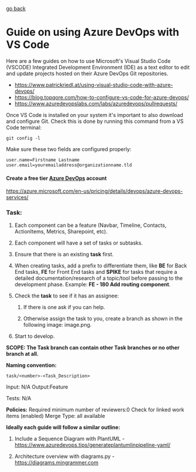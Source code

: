    <!-- Copyright 2020 SJULTRA, inc.

   Licensed under the Apache License, Version 2.0 (the "License");
   you may not use this file except in compliance with the License.
   You may obtain a copy of the License at

       http://www.apache.org/licenses/LICENSE-2.0

   Unless required by applicable law or agreed to in writing, software
   distributed under the License is distributed on an "AS IS" BASIS,
   WITHOUT WARRANTIES OR CONDITIONS OF ANY KIND, either express or implied.
   See the License for the specific language governing permissions and
   limitations under the License. -->

[go back](../Getting-Started)


# Guide on using Azure DevOps with VS Code

Here are a few guides on how to use Microsoft's Visual Studio Code (VSCODE) Integrated Development Environment (IDE) as a text editor to edit and update projects hosted on their Azure DevOps Git repositories. 

- https://www.patrickriedl.at/using-visual-studio-code-with-azure-devops/
- https://blog.topqore.com/how-to-configure-vs-code-for-azure-devops/
- https://www.azuredevopslabs.com/labs/azuredevops/pullrequests/

Once VS Code is installed on your system it's important to also download and configure Git. Check this is done by running this command from a VS Code terminal:
```
git config -l
```
Make sure these two fields are configured properly:

```
user.name=Firstname Lastname
user.email=youremailaddress@organizationname.tld
```

#### Create a free tier [Azure DevOps](https://azure.microsoft.com/en-us/pricing/details/devops/azure-devops-services/) account

https://azure.microsoft.com/en-us/pricing/details/devops/azure-devops-services/


### Task:

1. Each component can be a feature (Navbar, Timeline, Contacts, ActionItems, Metrics, Sharepoint, etc).

1. Each component will have a set of tasks or subtasks.

1. Ensure that there is an existing **task** first.

1. When creating tasks, add a prefix to differentiate them, like **BE** for Back End tasks, **FE** for Front End tasks and **SPIKE** for tasks that require a detailed documentation/research of a topic/tool before passing to the development phase. Example: **FE - 180 Add routing component**.

1. Check the **task** to see if it has an assignee:

   1. If there is one ask if you can help.

   1. Otherwise assign the task to you, create a branch as shown in the following image: image.png.

1. Start to develop.

**SCOPE: The Task branch can contain other Task branches or no other branch at all.**

**Naming convention:**

```
task/<number>-<Task_Description>
```

Input: N/A Output:Feature

Tests: N/A

**Policies:**
Required minimum number of reviewers:0 Check for linked work items (enabled) Merge Type: all available

**Ideally each guide will follow a similar outline:**

1. Include a Sequence Diagram with PlantUML - https://www.azuredevops.tips/generateplantumlinpipeline-yaml/

1. Architecture overview with diagrams.py - https://diagrams.mingrammer.com
